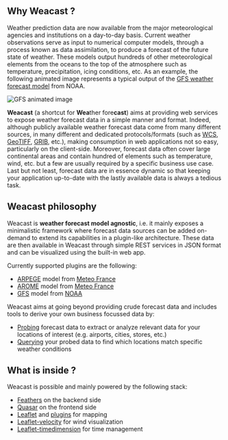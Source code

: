 ## Why Weacast ?

Weather prediction data are now available from the major meteorological agencies and institutions on a day-to-day basis. Current weather observations serve as input to numerical computer models, through a process known as data assimilation, to produce a forecast of the future state of weather. These models output hundreds of other meteorological elements from the oceans to the top of the atmosphere such as temperature, precipitation, icing conditions, etc. As an example, the following animated image represents a typical output of the [GFS weather forecast model](https://www.ncdc.noaa.gov/data-access/model-data/model-datasets/global-forcast-system-gfs) from NOAA.

![GFS animated image](https://www.ncdc.noaa.gov/sites/default/files/GFS%20-%2020120712_0000-small.gif)

**Weacast** (a shortcut for **Wea**ther fore**cast**) aims at providing web services to expose weather forecast data in a simple manner and format. Indeed, although publicly available weather forecast data come from many different sources, in many different and dedicated protocols/formats (such as [WCS](https://en.wikipedia.org/wiki/Web_Coverage_Service), [GeoTIFF](https://en.wikipedia.org/wiki/GeoTIFF), [GRIB](http://en.wikipedia.org/wiki/GRIB), etc.), making consumption in web applications not so easy, particularly on the client-side. Moreover, forecast data often cover large continental areas and contain hundred of elements such as temperature, wind, etc. but a few are usually required by a specific business use case. Last but not least, forecast data are in essence dynamic so that keeping your application up-to-date with the lastly available data is always a tedious task.

## Weacast philosophy

Weacast is **weather forecast model agnostic**, i.e. it mainly exposes a minimalistic framework where forecast data sources can be added on-demand to extend its capabilities in a plugin-like architecture. These data are then available in Weacast through simple REST services in JSON format and can be visualized using the built-in web app.

Currently supported plugins are the following:
* [ARPEGE](../api/PLUGIN.MD#arpege) model from [Meteo France](http://www.meteofrance.com/simulations-numeriques-meteorologiques/monde)
* [AROME](../api/PLUGIN.MD#arome) model from [Meteo France](http://www.meteofrance.com/simulations-numeriques-meteorologiques/monde)
* [GFS](../api/PLUGIN.MD#gfs) model from [NOAA](https://www.ncdc.noaa.gov/data-access/model-data/model-datasets/global-forcast-system-gfs)

Weacast aims at going beyond providing crude forecast data and includes tools to derive your own business focussed data by:
* [Probing](../api/PROBE.MD#probe-plugin) forecast data to extract or analyze relevant data for your locations of interest (e.g. airports, cities, stores, etc.)
* [Querying](../api/PROBE.MD#probe-results) your probed data to find which locations match specific weather conditions

## What is inside ?

Weacast is possible and mainly powered by the following stack:
* [Feathers](https://feathersjs.com/) on the backend side
* [Quasar](http://quasar-framework.org/) on the frontend side
* [Leaflet](http://leafletjs.com/) and [plugins](http://leafletjs.com/plugins.html) for mapping
* [Leaflet-velocity](https://github.com/danwild/leaflet-velocity) for wind visualization
* [Leaflet-timedimension](https://github.com/socib/Leaflet.TimeDimension) for time management


